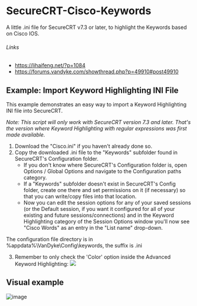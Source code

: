 # SecureCRT-Cisco-Keywords
A little .ini file for SecureCRT v7.3 or later, to highlight the Keywords based on Cisco IOS.

###### *Links*
- https://lihaifeng.net/?p=1084
- https://forums.vandyke.com/showthread.php?p=49910#post49910


## Example: Import Keyword Highlighting INI File 
This example demonstrates an easy way to import a Keyword Highlighting INI file into SecureCRT. 

*Note: This script will only work with SecureCRT version 7.3 and later. That's the version where Keyword Highlighting with regular expressions was first made available.*
1. Download the "Cisco.ini" if you haven't already done so.
2. Copy the downloaded .ini file to the "Keywords" subfolder found in SecureCRT's Configuration folder.
	- If you don't know where SecureCRT's Configuration folder is, open Options / Global Options and navigate to the Configuration paths category.
	- If a "Keywords" subfolder doesn't exist in SecureCRT's Config folder, create one there and set permissions on it (if necessary) so that you can write/copy files into that location.
	- Now you can edit the session options for any of your saved sessions (or the Default session, if you want it configured for all of your existing and future sessions/connections) and in the Keyword Highlighting category of the Session Options window you'll now see "Cisco Words" as an entry in the "List name" drop-down.

The configuration file directory is in %appdata%\VanDyke\Config\keywords, the suffix is .ini

3. Remember to only check the 'Color' option inside the Advanced Keyword Highlighting:
![](https://lihaifeng.net/wp-content/uploads/2020/11/Keywords-2-768x694.png)


## Visual example
![image](https://user-images.githubusercontent.com/22855177/143246542-41e43eb4-9b34-4087-9c0f-5225dae3045e.png)
